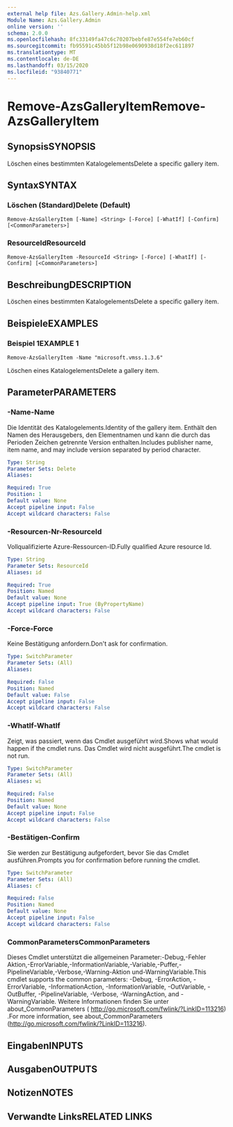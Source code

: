 ```yaml
---
external help file: Azs.Gallery.Admin-help.xml
Module Name: Azs.Gallery.Admin
online version: ''
schema: 2.0.0
ms.openlocfilehash: 8fc33149fa47c6c70207bebfe87e554fe7eb60cf
ms.sourcegitcommit: fb95591c45bb5f12b98e0690938d18f2ec611897
ms.translationtype: MT
ms.contentlocale: de-DE
ms.lasthandoff: 03/15/2020
ms.locfileid: "93840771"
---
```

# <span data-ttu-id="eb65e-101">Remove-AzsGalleryItem</span><span class="sxs-lookup"><span data-stu-id="eb65e-101">Remove-AzsGalleryItem</span></span>

## <span data-ttu-id="eb65e-102">Synopsis</span><span class="sxs-lookup"><span data-stu-id="eb65e-102">SYNOPSIS</span></span>
<span data-ttu-id="eb65e-103">Löschen eines bestimmten Katalogelements</span><span class="sxs-lookup"><span data-stu-id="eb65e-103">Delete a specific gallery item.</span></span>

## <span data-ttu-id="eb65e-104">Syntax</span><span class="sxs-lookup"><span data-stu-id="eb65e-104">SYNTAX</span></span>

### <span data-ttu-id="eb65e-105">Löschen (Standard)</span><span class="sxs-lookup"><span data-stu-id="eb65e-105">Delete (Default)</span></span>
```
Remove-AzsGalleryItem [-Name] <String> [-Force] [-WhatIf] [-Confirm] [<CommonParameters>]
```

### <span data-ttu-id="eb65e-106">ResourceId</span><span class="sxs-lookup"><span data-stu-id="eb65e-106">ResourceId</span></span>
```
Remove-AzsGalleryItem -ResourceId <String> [-Force] [-WhatIf] [-Confirm] [<CommonParameters>]
```

## <span data-ttu-id="eb65e-107">Beschreibung</span><span class="sxs-lookup"><span data-stu-id="eb65e-107">DESCRIPTION</span></span>
<span data-ttu-id="eb65e-108">Löschen eines bestimmten Katalogelements</span><span class="sxs-lookup"><span data-stu-id="eb65e-108">Delete a specific gallery item.</span></span>

## <span data-ttu-id="eb65e-109">Beispiele</span><span class="sxs-lookup"><span data-stu-id="eb65e-109">EXAMPLES</span></span>

### <span data-ttu-id="eb65e-110">Beispiel 1</span><span class="sxs-lookup"><span data-stu-id="eb65e-110">EXAMPLE 1</span></span>
```
Remove-AzsGalleryItem -Name "microsoft.vmss.1.3.6"
```

<span data-ttu-id="eb65e-111">Löschen eines Katalogelements</span><span class="sxs-lookup"><span data-stu-id="eb65e-111">Delete a gallery item.</span></span>

## <span data-ttu-id="eb65e-112">Parameter</span><span class="sxs-lookup"><span data-stu-id="eb65e-112">PARAMETERS</span></span>

### <span data-ttu-id="eb65e-113">-Name</span><span class="sxs-lookup"><span data-stu-id="eb65e-113">-Name</span></span>
<span data-ttu-id="eb65e-114">Die Identität des Katalogelements.</span><span class="sxs-lookup"><span data-stu-id="eb65e-114">Identity of the gallery item.</span></span>
<span data-ttu-id="eb65e-115">Enthält den Namen des Herausgebers, den Elementnamen und kann die durch das Perioden Zeichen getrennte Version enthalten.</span><span class="sxs-lookup"><span data-stu-id="eb65e-115">Includes publisher name, item name, and may include version separated by period character.</span></span>

```yaml
Type: String
Parameter Sets: Delete
Aliases:

Required: True
Position: 1
Default value: None
Accept pipeline input: False
Accept wildcard characters: False
```

### <span data-ttu-id="eb65e-116">-Resourcen-Nr</span><span class="sxs-lookup"><span data-stu-id="eb65e-116">-ResourceId</span></span>
<span data-ttu-id="eb65e-117">Vollqualifizierte Azure-Ressourcen-ID.</span><span class="sxs-lookup"><span data-stu-id="eb65e-117">Fully qualified Azure resource Id.</span></span>

```yaml
Type: String
Parameter Sets: ResourceId
Aliases: id

Required: True
Position: Named
Default value: None
Accept pipeline input: True (ByPropertyName)
Accept wildcard characters: False
```

### <span data-ttu-id="eb65e-118">-Force</span><span class="sxs-lookup"><span data-stu-id="eb65e-118">-Force</span></span>
<span data-ttu-id="eb65e-119">Keine Bestätigung anfordern.</span><span class="sxs-lookup"><span data-stu-id="eb65e-119">Don't ask for confirmation.</span></span>

```yaml
Type: SwitchParameter
Parameter Sets: (All)
Aliases:

Required: False
Position: Named
Default value: False
Accept pipeline input: False
Accept wildcard characters: False
```

### <span data-ttu-id="eb65e-120">-WhatIf</span><span class="sxs-lookup"><span data-stu-id="eb65e-120">-WhatIf</span></span>
<span data-ttu-id="eb65e-121">Zeigt, was passiert, wenn das Cmdlet ausgeführt wird.</span><span class="sxs-lookup"><span data-stu-id="eb65e-121">Shows what would happen if the cmdlet runs.</span></span>
<span data-ttu-id="eb65e-122">Das Cmdlet wird nicht ausgeführt.</span><span class="sxs-lookup"><span data-stu-id="eb65e-122">The cmdlet is not run.</span></span>

```yaml
Type: SwitchParameter
Parameter Sets: (All)
Aliases: wi

Required: False
Position: Named
Default value: None
Accept pipeline input: False
Accept wildcard characters: False
```

### <span data-ttu-id="eb65e-123">-Bestätigen</span><span class="sxs-lookup"><span data-stu-id="eb65e-123">-Confirm</span></span>
<span data-ttu-id="eb65e-124">Sie werden zur Bestätigung aufgefordert, bevor Sie das Cmdlet ausführen.</span><span class="sxs-lookup"><span data-stu-id="eb65e-124">Prompts you for confirmation before running the cmdlet.</span></span>

```yaml
Type: SwitchParameter
Parameter Sets: (All)
Aliases: cf

Required: False
Position: Named
Default value: None
Accept pipeline input: False
Accept wildcard characters: False
```

### <span data-ttu-id="eb65e-125">CommonParameters</span><span class="sxs-lookup"><span data-stu-id="eb65e-125">CommonParameters</span></span>
<span data-ttu-id="eb65e-126">Dieses Cmdlet unterstützt die allgemeinen Parameter:-Debug,-Fehler Aktion,-ErrorVariable,-InformationVariable,-Variable,-Puffer,-PipelineVariable,-Verbose,-Warning-Aktion und-WarningVariable.</span><span class="sxs-lookup"><span data-stu-id="eb65e-126">This cmdlet supports the common parameters: -Debug, -ErrorAction, -ErrorVariable, -InformationAction, -InformationVariable, -OutVariable, -OutBuffer, -PipelineVariable, -Verbose, -WarningAction, and -WarningVariable.</span></span> <span data-ttu-id="eb65e-127">Weitere Informationen finden Sie unter about_CommonParameters ( http://go.microsoft.com/fwlink/?LinkID=113216) .</span><span class="sxs-lookup"><span data-stu-id="eb65e-127">For more information, see about_CommonParameters (http://go.microsoft.com/fwlink/?LinkID=113216).</span></span>

## <span data-ttu-id="eb65e-128">Eingaben</span><span class="sxs-lookup"><span data-stu-id="eb65e-128">INPUTS</span></span>

## <span data-ttu-id="eb65e-129">Ausgaben</span><span class="sxs-lookup"><span data-stu-id="eb65e-129">OUTPUTS</span></span>

## <span data-ttu-id="eb65e-130">Notizen</span><span class="sxs-lookup"><span data-stu-id="eb65e-130">NOTES</span></span>

## <span data-ttu-id="eb65e-131">Verwandte Links</span><span class="sxs-lookup"><span data-stu-id="eb65e-131">RELATED LINKS</span></span>
